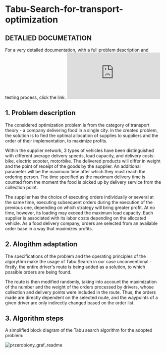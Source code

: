# Tabu-Search-for-transport-optimization

## DETALIED DOCUMETATION
For a very detailed documentation, with a full problem description and testing process, click the link.
![Detailed documantation in polish](https://github.com/iga-ops/Tabu-Search-for-transport-optimization/blob/main/Description/Documentation_PL.pdf)

## 1. Problem description
The considered optimization problem is from the category of transport theory - a company delivering food in a single city. In the created problem, the solution is to find the optimal allocation of supplies to suppliers and the order of their implementation, to maximize profits. 

Within the supplier network, 3 types of vehicles have been distinguished with different average delivery speeds, load capacity, and delivery costs: bike, electric scooter, motorbike. The delivered products will differ in weight and the point of receipt of the goods by the supplier. An additional parameter will be the maximum time after which they must reach the ordering person. The time specified as the maximum delivery time is counted from the moment the food is picked up by delivery service from the collection point. 

The supplier has the choice of executing orders individually or several at the same time, executing subsequent orders during the execution of the previous one, depending on which strategy will bring greater profit. At no time, however, its loading may exceed the maximum load capacity. Each supplier is associated with its labor costs depending on the allocated vehicle.  As a food delivery company, orders are selected from an available order base in a way that maximizes profits.

## 2. Alogithm adaptation
The specifications of the problem and the operating principles of the algorythm make the usage of Tabu Search in our case unconventional - firstly, the entire driver's route is being added as a solution, to which possible orders are being found.

The route is then modified randomly, taking into account the maximization of the number and the weight of the orders processed by drivers, whose collection and delivery points were included in the route. Thus, the orders made are directly dependent on the selected route, and the waypoints of a given driver are only indirectly changed based on the order list.

## 3. Algorithm steps
A simplified block diagram of the Tabu search algorithm for the adopted problem:

<img width="261" alt="przerobiony_graf_readme" src="https://user-images.githubusercontent.com/75940256/118335582-4237f600-b510-11eb-8482-5332524f8039.png">

